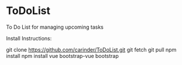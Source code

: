 # ToDoList
To Do List for managing upcoming tasks

Install Instructions:

git clone https://github.com/carinder/ToDoList.git
git fetch
git pull
npm install
npm install vue bootstrap-vue bootstrap
